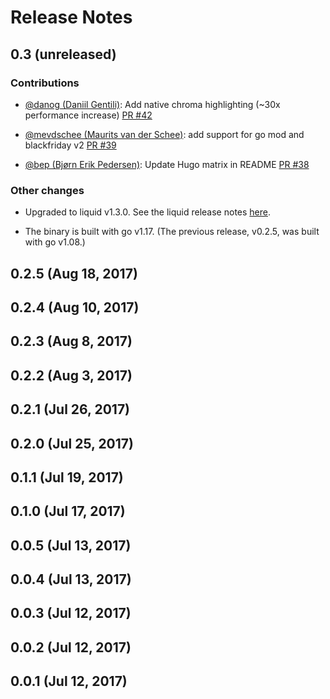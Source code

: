 # Release Notes
<!-- markdownlint-disable MD024 -->

## 0.3 (unreleased)

### Contributions

* [@danog (Daniil Gentili)](https://github.com/danog): Add native chroma
  highlighting (~30x performance increase) [PR
  #42](https://github.com/osteele/gojekyll/pull/42)

* [@mevdschee (Maurits van der Schee)](https://github.com/mevdschee): add
  support for go mod and blackfriday v2 [PR
  #39](https://github.com/osteele/gojekyll/pull/39)

* [@bep (Bjørn Erik Pedersen)](https://github.com/bep): Update Hugo matrix in
  README [PR #38](https://github.com/osteele/gojekyll/pull/38)

### Other changes

* Upgraded to liquid v1.3.0. See the liquid release notes
  [here](https://github.com/osteele/liquid/blob/main/CHANGELOG.md#130-2020-02-13).

* The binary is built with go v1.17. (The previous release, v0.2.5, was built
  with go v1.08.)

## 0.2.5 (Aug 18, 2017)

## 0.2.4 (Aug 10, 2017)

## 0.2.3 (Aug 8, 2017)

## 0.2.2 (Aug 3, 2017)

## 0.2.1 (Jul 26, 2017)

## 0.2.0 (Jul 25, 2017)

## 0.1.1 (Jul 19, 2017)

## 0.1.0 (Jul 17, 2017)

## 0.0.5 (Jul 13, 2017)

## 0.0.4 (Jul 13, 2017)

## 0.0.3 (Jul 12, 2017)

## 0.0.2 (Jul 12, 2017)

## 0.0.1 (Jul 12, 2017)
